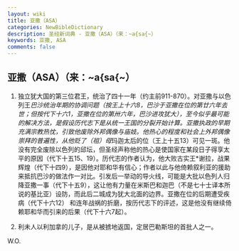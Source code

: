 ```yaml
---
layout: wiki
title: 亚撒（ASA）
categories: NewBibleDictionary
description: 圣经新词典 - 亚撒（ASA）（来：~a{sa{~）
keywords: 亚撒, ASA
comments: false
---
```


## 亚撒（ASA）（来：~a{sa{~）

1. 独立犹大国的第三位君王，统治了四十一年（约主前911-870）。对亚撒与以色列王*巴沙统治年期的协调问题（按王上十六8，巴沙于亚撒在位的第廿六年去世；但按代下十六1，亚撒在位的第卅六年，巴沙进攻犹大），至今似乎最可能的解决方法，是假设历代志下是从统一王国的分裂开始计算。亚撒执政的早期充满宗教热忱，引致他废除外邦偶像与庙妓。他热心的程度和社会上外邦偶像崇拜的普遍性，从他贬了（祖）母*玛迦太后的位（王上十五13）可见一斑。他没有完全废除以色列的邱坛，但圣经声称他的热心是使国家在某段日子得享太平的原因（代下十五15、19）。历代志的作者认为，他大败古实王*谢拉，战果辉煌（代下十四9），是因他对耶和华有信心；作者以此与他倚赖叙利亚的援助来抵抗巴沙的做法作一对比。引发后一举动的导火线，可能是大批以色列人归降亚撒一事（代下十五9），这让他有力量在米斯巴和迦巴（不是七十士译本所说的基比亚）设防，而此后二城成为犹大北面的边界。亚撒在位的后期遭受疾病（代下十六12） 和连年战祸的折磨，按历代志下的评述，这是他没有继续倚赖耶和华而引来的后果（代下十六7起）。

2. 利未人以利加拿的儿子，是从被掳地返国，定居巴勒斯坦的首批人之一。

W.O.








